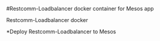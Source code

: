#Restcomm-Loadbalancer docker container for Mesos app

Restcomm-Loadbalancer docker

*Deploy Restcomm-Loadbalancer to Mesos
